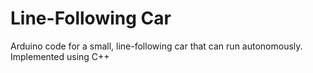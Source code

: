 # Line-Following Car
Arduino code for a small, line-following car that can run autonomously.\
Implemented using C++ 
